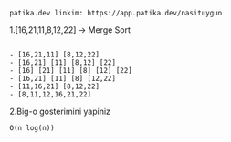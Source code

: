 ```
patika.dev linkim: https://app.patika.dev/nasituygun

```
 1.[16,21,11,8,12,22] -> Merge Sort

```

- [16,21,11] [8,12,22] 
- [16,21] [11] [8,12] [22] 
- [16] [21] [11] [8] [12] [22]
- [16,21] [11] [8] [12,22]
- [11,16,21] [8,12,22]
- [8,11,12,16,21,22]

```
2.Big-o gosterimini yapiniz
```
O(n log(n))
```
